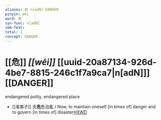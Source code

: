```yaml
---
aliases: 危 n[adN] DANGER
pinyin: wēi
word: 危
syn-func: n[adN]
sem-feat: 
total: 1
concept: DANGER 
---
```

# [[危]] *[[wēi]]*  [[uuid-20a87134-926d-4be7-8815-246c1f7a9ca7|n[adN]]] [[DANGER]]
endangered polity, endangered place
 - [[淮南子]] 夫**危**危治亂 / Now, to maintain oneself [in times of] danger and to govern [in times of] disaster[HXWD](https://hxwd.org/textview.html?location=KR3j0010_tls_013-11a.35)